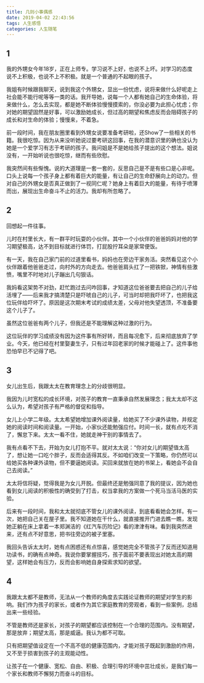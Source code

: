 ```yaml
---
title: 几则小事偶感
date: 2019-04-02 22:43:56
tags: 人生感悟
categories: 人生随笔
---
```


1
---
我的外甥女今年18岁，正在上师专。学习说不上好，也说不上坏。对学习的态度说不上积极，也说不上不积极。就是一个普通的不起眼的孩子。

我姐有时候跟我聊天，说到我这个外甥女，显出一份忧虑，说将来做什么好呢走上社会能不能行呢等等一类的话。我开导她，说每一个人都有她自己的生命体验，将来做什么，怎么去实现，都是她不断体验慢慢摸索的，你没必要为此担心忧虑；你对她的期望固然是好事，可以激励她成长，但过高的期望和焦虑反而会阻碍孩子的成长和对生命的体验；慢慢来，不着急。

前一段时间，我在朋友圈里看到外甥女说要准备考研啦，还Show了一些相关的书籍。我很吃惊。因为从来没听她说过要考研这回事，在我的潜意识里的确也没认为她是一个爱学习有志于考研的孩子。我问姐是不是她给孩子提出的这个想法。姐说没有，一开始听说也很吃惊，继而有些欣慰。

我突然间有些惭愧。说的大道理是一套一套的，反思自己是不是有些口是心非呢。口头上说每一个孩子身上都有着巨大的能量，有让自己的生命舒展向上的动力。但对自己的外甥女是否真正做到了一视同仁呢？她身上有着巨大的能量，有待于喷薄而出，展现出生命奋斗不止的活力。我却有所忽略了。

2
---
回想起一件往事。

儿时在村里长大，有一群平时玩耍的小伙伴。其中一个小伙伴的爸爸妈妈对他的学习期望极高，达不到目标就进行体罚，打屁股拧耳朵是家常便饭。

有一天，我在自己家门前的过道里看书，妈妈也在旁边干家务活。突然看见这个小伙伴跟着他爸爸走过，向村外的方向走去。他爸爸肩头扛了一把铁锨，神情有些激愤，嘴里不时地对儿子蹦出几句狠话。

我妈看这架势不对劲，赶忙跑过去问咋回事，才知道这位爸爸要去把自己的儿子给活埋了——后来我才搞清楚只是吓唬自己的儿子，可当时却把我吓坏了，也把我这位玩伴给吓坏了。原因是这次期末考试的成绩太差，父母对他失望透顶，不准备要这个儿子了。

虽然这位爸爸有两个儿子，但我还是不能理解这种过激的行为。

这位玩伴的学习成绩没有因为这件事有所好转，而且每况愈下，后来彻底放弃了学业。今天，他已经在村里娶妻生子，只有过年回老家的时候才能碰上了。这件事他恐怕早已不记得了吧。

3
---
女儿出生后，我跟太太在教育理念上的分歧很明显。

我因为儿时宽松的成长环境，对孩子的教育一直秉承自然发展理念；我太太却不这么认为，希望对孩子有严格的督促和指导。

女儿上小学二年级。太太希望她增加课外阅读量，给她买了不少课外读物，并规定她的阅读时间和阅读量。一开始，小家伙还能勉强应付。时间一长，就有点吃不消了，懈怠下来。太太一看不住，她就走神干别的事情去了。

我有点看不下去，开始为女儿打抱不平。就对太太说：“你对女儿的期望值太高了，想让她一口吃个胖子，反而会适得其反。不如咱们改变一下策略，你仍然可以给她买各种课外读物，但不要逼她阅读。买回来就放在她的书架上，看她会不会自己去阅读。”

太太将信将疑，觉得我是为女儿开脱。但最终还是勉强同意了我的提议，因为她也看到女儿阅读的积极性的确受到了打击，权当拿我的方案做一个死马当活马医的实验。

后来有一段时间，我和太太就彻底不管女儿的课外阅读，到底看看她会怎样。有一次，她把自己关在屋子里。我不知道她在干什么，就直接推开门进去瞧一瞧，发现她正躺在床上拿着一本郑渊洁的《红汽车历险记》看的津津有味。看到我突然进来，还有点不好意思，把书往旁边的被子里塞。

我回头告诉太太时，她有点困惑还有点惊喜，感觉她完全不管孩子了反而还知道用功读书，的确有点神奇。我说你要掌握技巧，孩子面前不要表现出对她太高的期望，这样她会有压力，反而会影响她自身探索求知的欲望。

4
---
我跟太太都不是教师，无法从一个教师的角度去实践论证教师的期望对学生的影响。我们作为孩子的家长，或者作为其它家庭教育的旁观者，看到一些案例，总结出来一些经验。

不管是教师还是家长，对孩子的期望都应该控制在一个合理的范围内。没有期望，那是放弃；期望太高，那是威逼。我认为都不可取。

只有把期望值设定在一个不高不低的健康范围内，才能对孩子既起到激励的作用，又不至于损害到孩子的主观能动性。

让孩子在一个健康、宽松、自由、积极、合理引导的环境中茁壮成长，是我们每一个家长和教师不懈努力而奋斗的目标。

